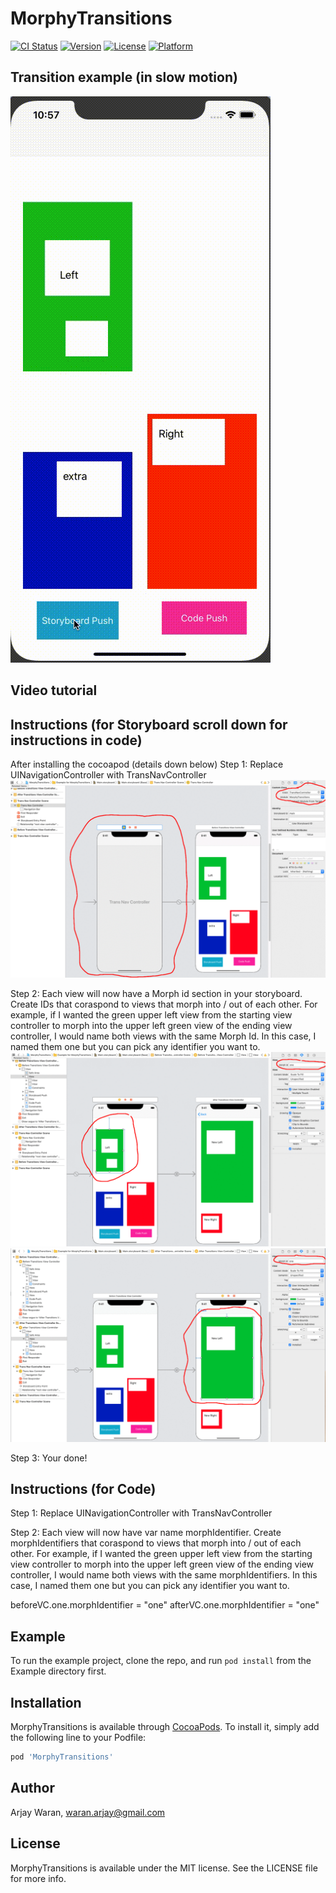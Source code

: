 # MorphyTransitions

[![CI Status](https://img.shields.io/travis/awaran/MorphyTransitions.svg?style=flat)](https://travis-ci.org/awaran/MorphyTransitions)
[![Version](https://img.shields.io/cocoapods/v/MorphyTransitions.svg?style=flat)](https://cocoapods.org/pods/MorphyTransitions)
[![License](https://img.shields.io/cocoapods/l/MorphyTransitions.svg?style=flat)](https://cocoapods.org/pods/MorphyTransitions)
[![Platform](https://img.shields.io/cocoapods/p/MorphyTransitions.svg?style=flat)](https://cocoapods.org/pods/MorphyTransitions)

## Transition example (in slow motion)
![](transition.gif)


## Video tutorial


## Instructions (for Storyboard scroll down for instructions in code)
After installing the cocoapod (details down below)
Step 1:
Replace UINavigationController with TransNavController
![](TransNav.png)

Step 2:
Each view will now have a Morph id section in your storyboard.  Create IDs that coraspond to views that morph into / out of each other.  For example, if I wanted the green upper left view from the starting view controller to morph into the upper left green view of the ending view controller, I would name both views with the same  Morph Id.  In this case, I named them one but you can pick any identifier you want to.
![](StartVC.png)![](EndVC.png)

Step 3:
Your done!


## Instructions (for Code)
Step 1:
Replace UINavigationController with TransNavController

Step 2:
Each view will now have var name morphIdentifier.  Create morphIdentifiers that coraspond to views that morph into / out of each other.  For example, if I wanted the green upper left view from the starting view controller to morph into the upper left green view of the ending view controller, I would name both views with the same  morphIdentifiers.  In this case, I named them one but you can pick any identifier you want to.

beforeVC.one.morphIdentifier = "one"
afterVC.one.morphIdentifier = "one"

## Example

To run the example project, clone the repo, and run `pod install` from the Example directory first.

## Installation

MorphyTransitions is available through [CocoaPods](https://cocoapods.org). To install
it, simply add the following line to your Podfile:

```ruby
pod 'MorphyTransitions'
```

## Author

Arjay Waran, waran.arjay@gmail.com

## License

MorphyTransitions is available under the MIT license. See the LICENSE file for more info.
